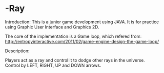 # -Ray

Introduction:
  This is a junior game development using JAVA.
  It is for practice using Graphic User Interface and Graphics 2D.

The core of the implementation is a Game loop, which refered from:
  http://entropyinteractive.com/2011/02/game-engine-design-the-game-loop/


Description:

  Players act as a ray and control it to dodge other rays in the universe.
  Control by LEFT, RIGHT, UP and DOWN arrows.
  
